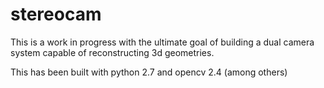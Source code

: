 # stereocam

This is a work in progress with the ultimate goal of building a dual camera system capable of reconstructing 3d geometries.

This has been built with python 2.7 and opencv 2.4 (among others)
